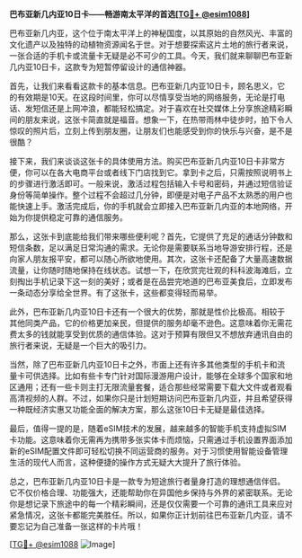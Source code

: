 **巴布亚新几内亚10日卡——畅游南太平洋的首选[[TG💪+ @esim1088](https://t.me/s/esim1088)]**

巴布亚新几内亚，这个位于南太平洋上的神秘国度，以其原始的自然风光、丰富的文化遗产以及独特的动植物资源闻名于世。对于想要探索这片土地的旅行者来说，一张合适的手机卡或流量卡无疑是必不可少的工具。今天，我们就来聊聊巴布亚新几内亚10日卡，这款专为短暂停留设计的通信神器。

首先，让我们来看看这款卡的基本信息。巴布亚新几内亚10日卡，顾名思义，它的有效期是10天。在这段时间里，你可以尽情享受当地的网络服务，无论是打电话、发短信还是上网冲浪，都能轻松搞定。对于喜欢在社交媒体上分享旅途精彩瞬间的朋友来说，这张卡简直就是福音。想象一下，在热带雨林中徒步时，拍下令人惊叹的照片后，立刻上传到朋友圈，让朋友们也能感受到你的快乐与兴奋，是不是很酷？

接下来，我们来谈谈这张卡的具体使用方法。购买巴布亚新几内亚10日卡非常方便，你可以在各大电商平台或者线下门店找到它。拿到卡之后，只需按照说明书上的步骤进行激活即可。一般来说，激活过程包括输入卡号和密码，并通过短信验证身份等简单操作。整个过程不会超过几分钟，即便是对电子产品不太熟悉的用户也能快速上手。激活完成后，你的手机就会立即接入巴布亚新几内亚的本地网络，开始为你提供稳定可靠的通信服务。

那么，这张卡到底能给我们带来哪些便利呢？首先，它提供了充足的通话分钟数和短信条数，足以满足日常沟通的需求。无论你是需要联系当地导游安排行程，还是向家人朋友报平安，都可以随心所欲地使用。其次，这张卡还配备了大量高速数据流量，让你随时随地保持在线状态。试想一下，在欣赏完壮观的科科波海滩后，立刻掏出手机记录下这一刻的美好；或者是在品尝完地道的巴布亚美食后，立即发布一条动态分享给全世界。有了这张卡，这些都变得轻而易举。

此外，巴布亚新几内亚10日卡还有一个很大的优势，那就是性价比极高。相较于其他同类产品，它的价格更加亲民，但提供的服务却毫不逊色。这意味着你无需花费太多的钱就能享受到优质的通信体验。这对于预算有限但又不想放弃通讯自由的旅行者来说，无疑是一个巨大的吸引力。

当然，除了巴布亚新几内亚10日卡之外，市面上还有许多其他类型的手机卡和流量卡可供选择。比如有些卡专门针对国际漫游用户设计，能够在全球多个国家和地区通用；还有一些卡则主打无限流量套餐，适合那些经常需要下载大文件或者观看高清视频的人群。不过，如果你只是计划短期访问巴布亚新几内亚，并且希望获得一种既经济实惠又功能全面的解决方案，那么这张10日卡无疑是最佳选择。

最后，值得一提的是，随着eSIM技术的发展，越来越多的智能手机支持虚拟SIM卡功能。这意味着你无需再为携带多张实体卡而烦恼，只需通过手机设置界面添加新的eSIM配置文件即可轻松切换不同运营商的服务。对于习惯使用智能设备管理生活的现代人而言，这种便捷的操作方式无疑大大提升了旅行体验。

总之，巴布亚新几内亚10日卡是一款专为短途旅行者量身打造的理想通信伴侣。它不仅价格合理、功能强大，还能帮助你在异国他乡保持与外界的紧密联系。无论你是想记录下旅途中的每一个精彩瞬间，还是仅仅需要一个可靠的通讯工具来应对紧急情况，这张卡都能完美胜任。所以，如果你正计划前往巴布亚新几内亚，请不要忘记为自己准备一张这样的卡片哦！

[[TG💪+ @esim1088](https://t.me/s/esim1088) ![Image](https://i.postimg.cc/4NQfJmqS/Snipaste-2025-05-13-00-14-12.png)]